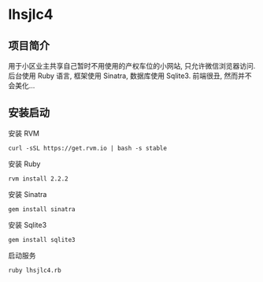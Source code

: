 # lhsjlc4

## 项目简介
用于小区业主共享自己暂时不用使用的产权车位的小网站, 只允许微信浏览器访问. 后台使用 Ruby 语言, 框架使用 Sinatra, 数据库使用 Sqlite3. 前端很丑, 然而并不会美化...

## 安装启动
安装 RVM

```
curl -sSL https://get.rvm.io | bash -s stable
```

安装 Ruby

```
rvm install 2.2.2
```

安装 Sinatra

```
gem install sinatra
```

安装 Sqlite3

```
gem install sqlite3
```

启动服务

```
ruby lhsjlc4.rb
```


